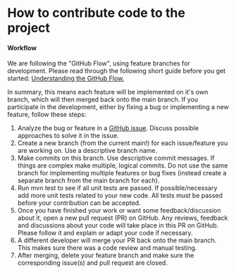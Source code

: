 # How to contribute code to the project

#### Workflow

We are following the "GitHub Flow", using feature branches for development. Please read through the following short guide before you get started: [Understanding the GitHub Flow.](https://docs.github.com/en/get-started/using-github/github-flow)

In summary, this means each feature will be implemented on it's own branch, which will then merged back onto the main branch. If you participate in the development, either by fixing a bug or implementing a new feature, follow these steps:

1. Analyze the bug or feature in a [GitHub issue](https://github.com/Rice-Fortification-DPG/Food-Fortification-DPG/issues). Discuss possible approaches to solve it in the issue.
2. Create a new branch (from the current main!) for each issue/feature you are working on. Use a descriptive branch name.
3. Make commits on this branch. Use descriptive commit messages. If things are complex make multiple, logical commits. Do not use the same branch for implementing multiple features or bug fixes (instead create a separate branch from the main branch for each).
4. Run mvn test to see if all unit tests are passed. If possible/necessary add more unit tests related to your new code. All tests must be passed before your contribution can be accepted.
5. Once you have finished your work or want some feedback/discussion about it, open a new pull request (PR) on GitHub. Any reviews, feedback and discussions about your code will take place in this PR on GitHub. Please follow it and explain or adapt your code if necessary.
6. A different developer will merge your PR back onto the main branch. This makes sure there was a code review and manual testing.
7. After merging, delete your feature branch and make sure the corresponding issue(s) and pull request are closed.
